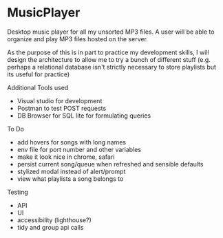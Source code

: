 # MusicPlayer
Desktop music player for all my unsorted MP3 files. A user will be able to organize and play MP3 files hosted on the server.

As the purpose of this is in part to practice my development skills, I will design the architecture to allow me to try a bunch of different stuff (e.g. perhaps a relational database isn't strictly necessary to store playlists but its useful for practice)


Additional Tools used
- Visual studio for development
- Postman to test POST requests
- DB Browser for SQL lite for formulating queries

To Do
- add hovers for songs with long names
- env file for port number and other variables
- make it look nice in chrome, safari
- persist current song/queue when refreshed and sensible defaults
- stylized modal instead of alert/prompt
- view what playlists a song belongs to

Testing
- API
- UI
- accessibility (lighthouse?)
- tidy and group api calls